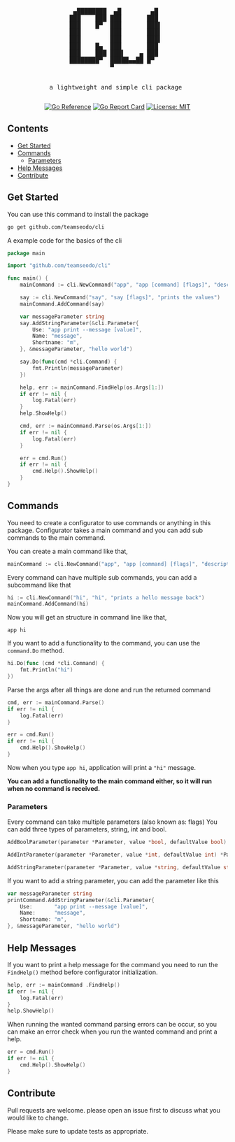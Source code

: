 
<div align="center">
<pre>
 ▄████████  ▄█        ▄█  
███    ███ ███       ███  
███    █▀  ███       ███▌ 
███        ███       ███▌ 
███        ███       ███▌ 
███    █▄  ███       ███  
███    ███ ███▌    ▄ ███  
████████▀  █████▄▄██ █▀   
           ▀              
                    


a lightweight and simple cli package
</pre>
[![Go Reference](https://pkg.go.dev/badge/github.com/teamseodo/cli.svg)](https://pkg.go.dev/github.com/teamseodo/cli)
[![Go Report Card](https://goreportcard.com/badge/github.com/teamseodo/cli)](https://goreportcard.com/report/github.com/teamseodo/cli)
[![License: MIT](https://img.shields.io/badge/License-MIT-yellow.svg)](https://opensource.org/licenses/MIT)
</div>


## Contents
- [Get Started](#Get-Started)
- [Commands](#Commands)
    - [Parameters](#Parameters)
- [Help Messages](#Help-Messages)
- [Contribute](#Contribute)

## Get Started

You can use this command to install the package
```bash
go get github.com/teamseodo/cli
```

A example code for the basics of the cli
```go
package main

import "github.com/teamseodo/cli"

func main() {
    mainCommand := cli.NewCommand("app", "app [command] [flags]", "description about the app")

    say := cli.NewCommand("say", "say [flags]", "prints the values")
    mainCommand.AddCommand(say)

    var messageParameter string
    say.AddStringParameter(&cli.Parameter{
        Use: "app print --message [value]",
        Name: "message",
        Shortname: "m",
    }, &messageParameter, "hello world")

    say.Do(func(cmd *cli.Command) {
        fmt.Println(messageParameter)
    })

    help, err := mainCommand.FindHelp(os.Args[1:])
    if err != nil {
        log.Fatal(err)
    }
    help.ShowHelp()

    cmd, err := mainCommand.Parse(os.Args[1:])
    if err != nil {
        log.Fatal(err)
    }

    err = cmd.Run()
    if err != nil {
        cmd.Help().ShowHelp()
    }
}
```

## Commands
You need to create a configurator to use commands or anything in this package. Configurator takes a main command and you can add sub commands to the main command. 

You can create a main command like that,
```go
mainCommand := cli.NewCommand("app", "app [command] [flags]", "description about the app")
```

Every command can have multiple sub commands, you can add a subcommand like that
```go
hi := cli.NewCommand("hi", "hi", "prints a hello message back")
mainCommand.AddCommand(hi)
```
Now you will get an structure in command line like that,
```shell
app hi
```

If you want to add a functionality to the command, you can use the `command.Do` method.
```go
hi.Do(func (cmd *cli.Command) {
    fmt.Println("hi")
})
```
Parse the args after all things are done and run the returned command
```go
cmd, err := mainCommand.Parse()
if err != nil {
    log.Fatal(err)
}

err = cmd.Run()
if err != nil {
    cmd.Help().ShowHelp()
}
```
Now when you type `app hi`, application will print a `"hi"` message.

**You can add a functionality to the main command either, so it will run when no command is received.**

### Parameters
Every command can take multiple parameters (also known as: flags)
You can add three types of parameters, string, int and bool.

```go
AddBoolParameter(parameter *Parameter, value *bool, defaultValue bool) *Parameter

AddIntParameter(parameter *Parameter, value *int, defaultValue int) *Parameter

AddStringParameter(parameter *Parameter, value *string, defaultValue string) *Parameter
```

If you want to add a string parameter, you can add the parameter like this
```go
var messageParameter string
printCommand.AddStringParameter(&cli.Parameter{
	Use:       "app print --message [value]",
	Name:      "message",
	Shortname: "m",
}, &messageParameter, "hello world")
```

## Help Messages
If you want to print a help message for the command you need to run the `FindHelp()` method before configurator initialization.
```go
help, err := mainCommand .FindHelp()
if err != nil {
    log.Fatal(err)
}
help.ShowHelp()
```
When running the wanted command parsing errors can be occur, so you can make an error check when you run the wanted command and print a help.
```go
err = cmd.Run()
if err != nil {
    cmd.Help().ShowHelp()
}
```
## Contribute
Pull requests are welcome. please open an issue first to discuss what you would like to change.

Please make sure to update tests as appropriate.
